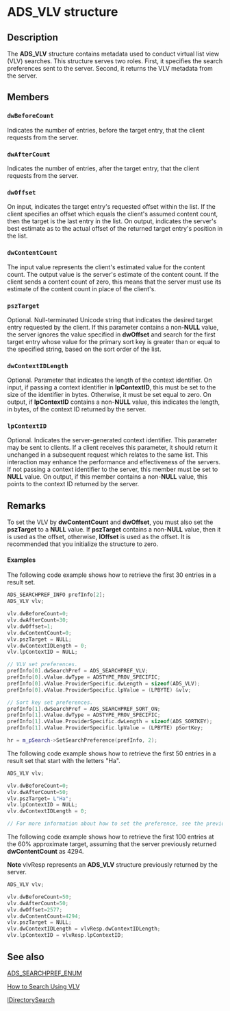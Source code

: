 # ADS_VLV structure

## Description

The **ADS_VLV** structure contains metadata used to conduct virtual list view (VLV) searches. This structure serves two roles. First, it specifies the search preferences sent to the server. Second, it returns the VLV metadata from the server.

## Members

### `dwBeforeCount`

Indicates the number of entries, before the target entry, that the client requests from the server.

### `dwAfterCount`

Indicates the number of entries, after the target entry, that the client requests from the server.

### `dwOffset`

On input, indicates the target entry's requested offset within the list. If the client specifies an offset which equals the client's assumed content count, then the target is the last entry in the list. On output, indicates the server's best estimate as to the actual offset of the returned target entry's position in the list.

### `dwContentCount`

The input value represents the client's estimated value for the content count. The output value is the server's estimate of the content count. If the client sends a content count of zero, this means that the server must use its estimate of the content count in place of the client's.

### `pszTarget`

Optional. Null-terminated Unicode string that indicates the desired target entry requested by the client. If this parameter contains a non-**NULL** value, the server ignores the value specified in **dwOffset** and search for the first target entry whose value for the primary sort key is greater than or equal to the specified string, based on the sort order of the list.

### `dwContextIDLength`

Optional. Parameter that indicates the length of the context identifier. On input, if passing a context identifier in **lpContextID**, this must be set to the size of the identifier in bytes. Otherwise, it must be set equal to zero. On output, if **lpContextID** contains a non-**NULL** value, this indicates the length, in bytes, of the context ID returned by the server.

### `lpContextID`

Optional. Indicates the server-generated context identifier. This parameter may be sent to clients. If a client receives this parameter, it should return it unchanged in a subsequent request which relates to the same list. This interaction may enhance the performance and effectiveness of the servers. If not passing a context identifier to the server, this member must be set to **NULL** value. On output, if this member contains a non-**NULL** value, this points to the context ID returned by the server.

## Remarks

To set the VLV by **dwContentCount** and **dwOffset**, you must also set the **pszTarget** to a **NULL** value. If **pszTarget** contains a non-**NULL** value, then it is used as the offset, otherwise, **lOffset** is used as the offset. It is recommended that you initialize the structure to zero.

#### Examples

The following code example shows how to retrieve the first 30 entries in a result set.

```cpp
ADS_SEARCHPREF_INFO prefInfo[2];
ADS_VLV vlv;

vlv.dwBeforeCount=0;
vlv.dwAfterCount=30;
vlv.dwOffset=1;
vlv.dwContentCount=0;
vlv.pszTarget = NULL;
vlv.dwContextIDLength = 0;
vlv.lpContextID = NULL;

// VLV set preferences.
prefInfo[0].dwSearchPref = ADS_SEARCHPREF_VLV;
prefInfo[0].vValue.dwType = ADSTYPE_PROV_SPECIFIC;
prefInfo[0].vValue.ProviderSpecific.dwLength = sizeof(ADS_VLV);
prefInfo[0].vValue.ProviderSpecific.lpValue = (LPBYTE) &vlv;

// Sort key set preferences.
prefInfo[1].dwSearchPref = ADS_SEARCHPREF_SORT_ON;
prefInfo[1].vValue.dwType = ADSTYPE_PROV_SPECIFIC;
prefInfo[1].vValue.ProviderSpecific.dwLength = sizeof(ADS_SORTKEY);
prefInfo[1].vValue.ProviderSpecific.lpValue = (LPBYTE) pSortKey;

hr = m_pSearch->SetSearchPreference(prefInfo, 2);
```

The following code example shows how to retrieve the first 50 entries in a result set that start with the letters "Ha".

```cpp
ADS_VLV vlv;

vlv.dwBeforeCount=0;
vlv.dwAfterCount=50;
vlv.pszTarget= L"Ha";
vlv.lpContextID = NULL;
vlv.dwContextIDLength = 0;

// For more information about how to set the preference, see the previous code example.
```

The following code example shows how to retrieve the first 100 entries at the 60% approximate target, assuming that the server previously returned **dwContentCount** as 4294.

**Note** vlvResp represents an **ADS_VLV** structure previously returned by the server.

```cpp
ADS_VLV vlv;

vlv.dwBeforeCount=50;
vlv.dwAfterCount=50;
vlv.dwOffset=2577;
vlv.dwContentCount=4294;
vlv.pszTarget = NULL;
vlv.dwContextIDLength = vlvResp.dwContextIDLength;
vlv.lpContextID = vlvResp.lpContextID;
```

## See also

[ADS_SEARCHPREF_ENUM](https://learn.microsoft.com/windows/win32/api/iads/ne-iads-ads_searchpref_enum)

[How to Search
Using VLV](https://learn.microsoft.com/windows/desktop/ADSI/how-to-search-using-vlv)

[IDirectorySearch](https://learn.microsoft.com/windows/desktop/api/iads/nn-iads-idirectorysearch)